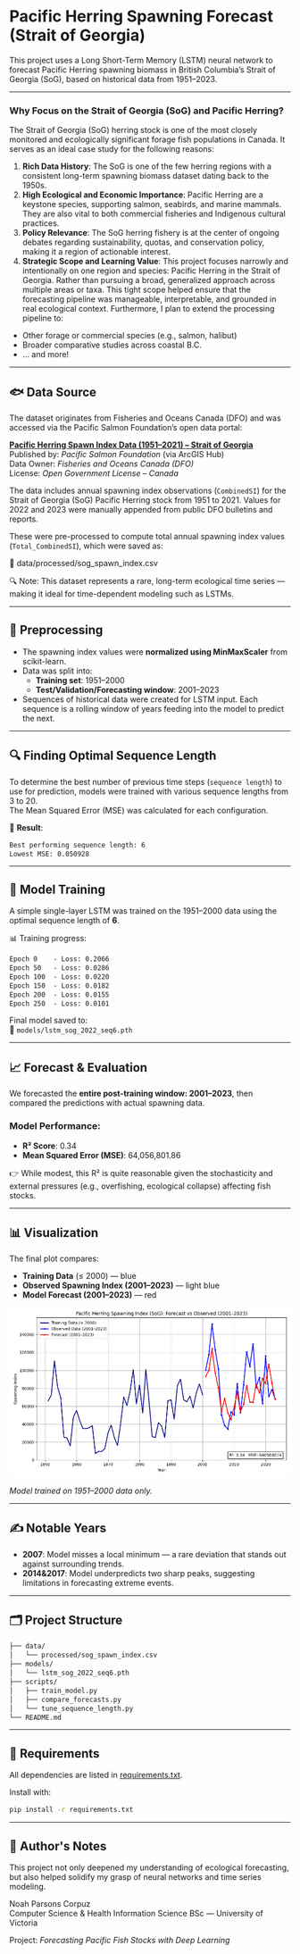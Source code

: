 # Pacific Herring Spawning Forecast (Strait of Georgia)

This project uses a Long Short-Term Memory (LSTM) neural network to forecast Pacific Herring spawning biomass in British Columbia’s Strait of Georgia (SoG), based on historical data from 1951–2023.

---

### Why Focus on the Strait of Georgia (SoG) and Pacific Herring?

The Strait of Georgia (SoG) herring stock is one of the most closely monitored and ecologically significant forage fish populations in Canada. It serves as an ideal case study for the following reasons:

1. **Rich Data History**: The SoG is one of the few herring regions with a consistent long-term spawning biomass dataset dating back to the 1950s.
2. **High Ecological and Economic Importance**: Pacific Herring are a keystone species, supporting salmon, seabirds, and marine mammals. They are also vital to both commercial fisheries and Indigenous cultural practices.
3. **Policy Relevance**: The SoG herring fishery is at the center of ongoing debates regarding sustainability, quotas, and conservation policy, making it a region of actionable interest.
4. **Strategic Scope and Learning Value**: This project focuses narrowly and intentionally on one region and species: Pacific Herring in the Strait of Georgia. Rather than pursuing a broad, generalized approach across multiple areas or taxa. This tight scope helped ensure that the forecasting pipeline was manageable, interpretable, and grounded in real ecological context. Furthermore, I plan to extend the processing pipeline to:
- Other forage or commercial species (e.g., salmon, halibut)
- Broader comparative studies across coastal B.C.
- ... and more!

---

## 🐟 Data Source

The dataset originates from Fisheries and Oceans Canada (DFO) and was accessed via the Pacific Salmon Foundation’s open data portal:

**[Pacific Herring Spawn Index Data (1951–2021) – Strait of Georgia](https://hub.arcgis.com/datasets/psfmarinedata::pacific-herring-spawn-index-data-altered-1951-2021-sog/about)**  
Published by: *Pacific Salmon Foundation* (via ArcGIS Hub)  
Data Owner: *Fisheries and Oceans Canada (DFO)*  
License: *Open Government License – Canada*

The data includes annual spawning index observations (`CombinedSI`) for the Strait of Georgia (SoG) Pacific Herring stock from 1951 to 2021.
Values for 2022 and 2023 were manually appended from public DFO bulletins and reports.

These were pre-processed to compute total annual spawning index values (`Total_CombinedSI`), which were saved as:

📄 data/processed/sog_spawn_index.csv

🔍 Note: This dataset represents a rare, long-term ecological time series — making it ideal for time-dependent modeling such as LSTMs.

---

## 🔧 Preprocessing

- The spawning index values were **normalized using MinMaxScaler** from scikit-learn.
- Data was split into:
  - **Training set**: 1951–2000  
  - **Test/Validation/Forecasting window**: 2001–2023
- Sequences of historical data were created for LSTM input. Each sequence is a rolling window of years feeding into the model to predict the next.

---

## 🔍 Finding Optimal Sequence Length

To determine the best number of previous time steps (`sequence length`) to use for prediction, models were trained with various sequence lengths from 3 to 20.  
The Mean Squared Error (MSE) was calculated for each configuration.

🧪 **Result**:
```text
Best performing sequence length: 6
Lowest MSE: 0.050928
```

---

## 🧠 Model Training

A simple single-layer LSTM was trained on the 1951–2000 data using the optimal sequence length of **6**.

📊 Training progress:
```
Epoch 0    - Loss: 0.2066
Epoch 50   - Loss: 0.0286
Epoch 100  - Loss: 0.0220
Epoch 150  - Loss: 0.0182
Epoch 200  - Loss: 0.0155
Epoch 250  - Loss: 0.0101
```

Final model saved to:  
📁 `models/lstm_sog_2022_seq6.pth`

---

## 📈 Forecast & Evaluation

We forecasted the **entire post-training window: 2001–2023**, then compared the predictions with actual spawning data.

### Model Performance:
- **R² Score**: 0.34  
- **Mean Squared Error (MSE)**: 64,056,801.86

👉 While modest, this R² is quite reasonable given the stochasticity and external pressures (e.g., overfishing, ecological collapse) affecting fish stocks.

---

## 📊 Visualization

The final plot compares:
- **Training Data** (≤ 2000) — blue
- **Observed Spawning Index (2001–2023)** — light blue
- **Model Forecast (2001–2023)** — red

![Forecast vs Actual](visualizations/Forecast%20vs%20Observed%20(2001-2023).png)

*Model trained on 1951–2000 data only.*

---

## ✍️ Notable Years

- **2007**: Model misses a local minimum — a rare deviation that stands out against surrounding trends.
- **2014&2017**: Model underpredicts two sharp peaks, suggesting limitations in forecasting extreme events.

---

## 🗂️ Project Structure

```
├── data/
│   └── processed/sog_spawn_index.csv
├── models/
│   └── lstm_sog_2022_seq6.pth
├── scripts/
│   ├── train_model.py
│   ├── compare_forecasts.py
│   └── tune_sequence_length.py
└── README.md
```

---

## 📌 Requirements

All dependencies are listed in [requirements.txt](requirements.txt).

Install with:
```bash
pip install -r requirements.txt
```

---

## 👋 Author's Notes

This project not only deepened my understanding of ecological forecasting, but also helped solidify my grasp of neural networks and time series modeling.

Noah Parsons Corpuz  
Computer Science & Health Information Science BSc — University of Victoria

Project: *Forecasting Pacific Fish Stocks with Deep Learning*
